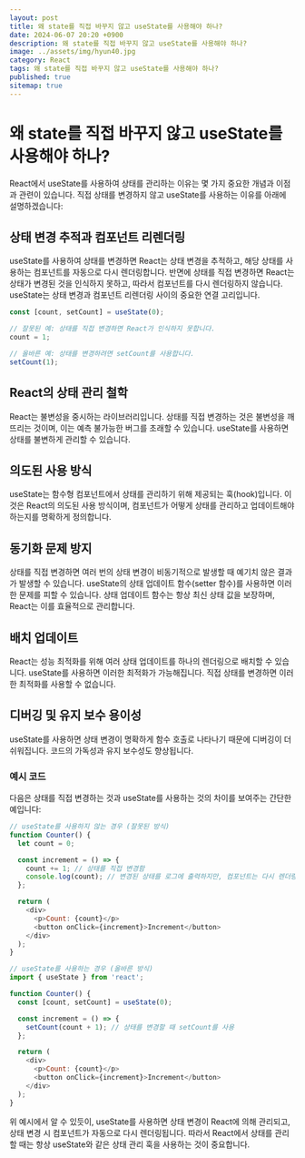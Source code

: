 ```yaml
---
layout: post
title: 왜 state를 직접 바꾸지 않고 useState를 사용해야 하나?
date: 2024-06-07 20:20 +0900
description: 왜 state를 직접 바꾸지 않고 useState를 사용해야 하나?
image: ../assets/img/hyun40.jpg
category: React
tags: 왜 state를 직접 바꾸지 않고 useState를 사용해야 하나?
published: true
sitemap: true
---
```


# 왜 state를 직접 바꾸지 않고 useState를 사용해야 하나?
React에서 useState를 사용하여 상태를 관리하는 이유는 몇 가지 중요한 개념과 이점과 관련이 있습니다. 직접 상태를 변경하지 않고 useState를 사용하는 이유를 아래에 설명하겠습니다:

## 상태 변경 추적과 컴포넌트 리렌더링
useState를 사용하여 상태를 변경하면 React는 상태 변경을 추적하고, 해당 상태를 사용하는 컴포넌트를 자동으로 다시 렌더링합니다. 반면에 상태를 직접 변경하면 React는 상태가 변경된 것을 인식하지 못하고, 따라서 컴포넌트를 다시 렌더링하지 않습니다. useState는 상태 변경과 컴포넌트 리렌더링 사이의 중요한 연결 고리입니다.

````javascript
const [count, setCount] = useState(0);

// 잘못된 예: 상태를 직접 변경하면 React가 인식하지 못합니다.
count = 1; 

// 올바른 예: 상태를 변경하려면 setCount를 사용합니다.
setCount(1);
````

## React의 상태 관리 철학
React는 불변성을 중시하는 라이브러리입니다. 상태를 직접 변경하는 것은 불변성을 깨뜨리는 것이며, 이는 예측 불가능한 버그를 초래할 수 있습니다. useState를 사용하면 상태를 불변하게 관리할 수 있습니다.

## 의도된 사용 방식
useState는 함수형 컴포넌트에서 상태를 관리하기 위해 제공되는 훅(hook)입니다. 이것은 React의 의도된 사용 방식이며, 컴포넌트가 어떻게 상태를 관리하고 업데이트해야 하는지를 명확하게 정의합니다.

## 동기화 문제 방지
상태를 직접 변경하면 여러 번의 상태 변경이 비동기적으로 발생할 때 예기치 않은 결과가 발생할 수 있습니다. useState의 상태 업데이트 함수(setter 함수)를 사용하면 이러한 문제를 피할 수 있습니다. 상태 업데이트 함수는 항상 최신 상태 값을 보장하며, React는 이를 효율적으로 관리합니다.

## 배치 업데이트
React는 성능 최적화를 위해 여러 상태 업데이트를 하나의 렌더링으로 배치할 수 있습니다. useState를 사용하면 이러한 최적화가 가능해집니다. 직접 상태를 변경하면 이러한 최적화를 사용할 수 없습니다.

## 디버깅 및 유지 보수 용이성
useState를 사용하면 상태 변경이 명확하게 함수 호출로 나타나기 때문에 디버깅이 더 쉬워집니다. 코드의 가독성과 유지 보수성도 향상됩니다.

### 예시 코드
다음은 상태를 직접 변경하는 것과 useState를 사용하는 것의 차이를 보여주는 간단한 예입니다:

````javascript
// useState를 사용하지 않는 경우 (잘못된 방식)
function Counter() {
  let count = 0;

  const increment = () => {
    count += 1; // 상태를 직접 변경함
    console.log(count); // 변경된 상태를 로그에 출력하지만, 컴포넌트는 다시 렌더링되지 않음
  };

  return (
    <div>
      <p>Count: {count}</p>
      <button onClick={increment}>Increment</button>
    </div>
  );
}

// useState를 사용하는 경우 (올바른 방식)
import { useState } from 'react';

function Counter() {
  const [count, setCount] = useState(0);

  const increment = () => {
    setCount(count + 1); // 상태를 변경할 때 setCount를 사용
  };

  return (
    <div>
      <p>Count: {count}</p>
      <button onClick={increment}>Increment</button>
    </div>
  );
}
````

위 예시에서 알 수 있듯이, useState를 사용하면 상태 변경이 React에 의해 관리되고, 상태 변경 시 컴포넌트가 자동으로 다시 렌더링됩니다. 따라서 React에서 상태를 관리할 때는 항상 useState와 같은 상태 관리 훅을 사용하는 것이 중요합니다.